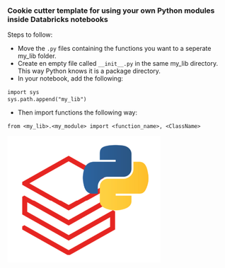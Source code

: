### Cookie cutter template for using your own Python modules inside Databricks notebooks

Steps to follow:
- Move the `.py` files containing the functions you want to a seperate my_lib folder.
- Create en empty file called `__init__.py` in the same my_lib directory. This way Python knows it is a package directory.
- In your notebook, add the following: 
```
import sys
sys.path.append("my_lib")
```
- Then import functions the following way:
```
from <my_lib>.<my_module> import <function_name>, <ClassName>
```

![image](./cool_logo.png)